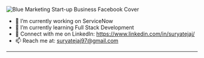 ![Blue Marketing Start-up Business Facebook Cover](https://user-images.githubusercontent.com/45379824/116827388-5dbd0b80-abb6-11eb-91b8-b69023a3ba2f.png)

- 🔭 I’m currently working on ServiceNow
- 🌱 I’m currently learning Full Stack Development
- 💬 Connect with me on LinkedIn: https://www.linkedin.com/in/suryatejaj/
- 📫 Reach me at: suryatejaj97@gmail.com
---
